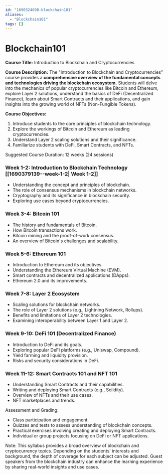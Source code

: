 ```yaml
---
id: "1690324698-blockchain101"
aliases:
  - "Blockchain101"
tags: []
---
```


# Blockchain101

**Course Title:** Introduction to Blockchain and Cryptocurrencies

**Course Description:**
The "Introduction to Blockchain and Cryptocurrencies" course provides a **comprehensive overview of the fundamental concepts and technologies driving the blockchain ecosystem.** Students will delve into the mechanics of popular cryptocurrencies like Bitcoin and Ethereum, explore Layer 2 solutions, understand the basics of DeFi (Decentralized Finance), learn about Smart Contracts and their applications, and gain insights into the growing world of NFTs (Non-Fungible Tokens).

**Course Objectives:**
1. Introduce students to the core principles of blockchain technology.
2. Explore the workings of Bitcoin and Ethereum as leading cryptocurrencies.
3. Understand Layer 2 scaling solutions and their significance.
4. Familiarize students with DeFi, Smart Contracts, and NFTs.

Suggested Course Duration: 12 weeks (24 sessions)

### Week 1-2: Introduction to Blockchain Technology [[1690379139--week-1-2| Week 1-2]]
- Understanding the concept and principles of blockchain.
- The role of consensus mechanisms in blockchain networks.
- Cryptography and its significance in blockchain security.
- Exploring use cases beyond cryptocurrencies.

###  Week 3-4: Bitcoin 101
- The history and fundamentals of Bitcoin.
- How Bitcoin transactions work.
- Bitcoin mining and the proof-of-work consensus.
- An overview of Bitcoin's challenges and scalability.

###  Week 5-6: Ethereum 101
- Introduction to Ethereum and its objectives.
- Understanding the Ethereum Virtual Machine (EVM).
- Smart contracts and decentralized applications (DApps).
- Ethereum 2.0 and its improvements.

### Week 7-8: Layer 2 Ecosystem
- Scaling solutions for blockchain networks.
- The role of Layer 2 solutions (e.g., Lightning Network, Rollups).
- Benefits and limitations of Layer 2 technologies.
- Examining interoperability between Layer 1 and Layer 2.

### Week 9-10: DeFi 101 (Decentralized Finance)
- Introduction to DeFi and its goals.
- Exploring popular DeFi platforms (e.g., Uniswap, Compound).
- Yield farming and liquidity provision.
- Risks and security considerations in DeFi.

### Week 11-12: Smart Contracts 101 and NFT 101
- Understanding Smart Contracts and their capabilities.
- Writing and deploying Smart Contracts (e.g., Solidity).
- Overview of NFTs and their use cases.
- NFT marketplaces and trends.

Assessment and Grading:
- Class participation and engagement.
- Quizzes and tests to assess understanding of blockchain concepts.
- Practical exercises involving creating and deploying Smart Contracts.
- Individual or group projects focusing on DeFi or NFT applications.

Note: This syllabus provides a broad overview of blockchain and cryptocurrency topics. Depending on the students' interests and background, the depth of coverage for each subject can be adjusted. Guest speakers from the blockchain industry can enhance the learning experience by sharing real-world insights and use cases.
